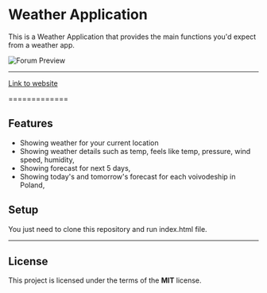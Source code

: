 Weather Application
============

This is a Weather Application that provides the main functions you'd expect from a weather app.

![Forum Preview](https://ams02pap001files.storage.live.com/y4mwl3D0z0Sf99UQi78bKtcGzLDZ6nd9t-GqloMJ4DZRs_UZEJP1TcPHYUW0p5UAZQNyfjmWRTRKCaQV7iAcOUc_-VmHZxyGv-1SMeD4ipMmaMXOLxzPUDXQG3Dhu20nkflGoIbvqw9-UuePXmhWmopgMcKev2--8rj6t83ee1MhKcwbiQC84ZPpXLUdAwNqquC?width=1920&height=1080&cropmode=none)

---

[Link to website](https://belkowski656.github.io/weather-app/)

=============
## Features
- Showing weather for your current location
- Showing weather details such as temp, feels like temp, pressure, wind speed, humidity,
- Showing forecast for next 5 days,
- Showing today's and tomorrow's forecast for each voivodeship in Poland,


## Setup
You just need to clone this repository and run index.html file.


---

## License
This project is licensed under the terms of the **MIT** license.
